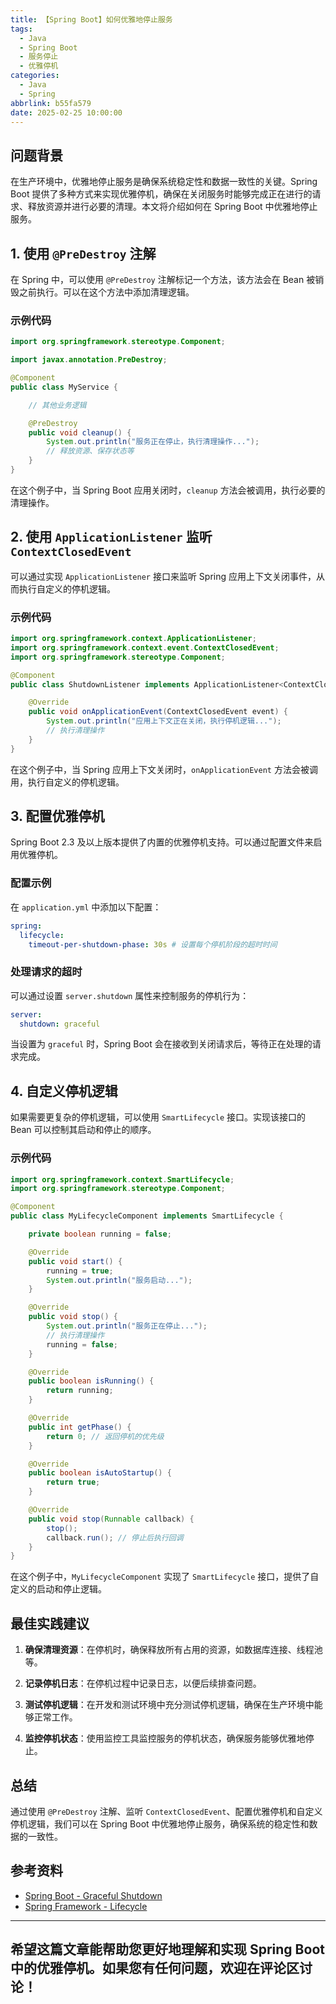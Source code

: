 ```yaml
---
title: 【Spring Boot】如何优雅地停止服务
tags:
  - Java
  - Spring Boot
  - 服务停止
  - 优雅停机
categories:
  - Java
  - Spring
abbrlink: b55fa579
date: 2025-02-25 10:00:00
---
```


## 问题背景

在生产环境中，优雅地停止服务是确保系统稳定性和数据一致性的关键。Spring Boot 提供了多种方式来实现优雅停机，确保在关闭服务时能够完成正在进行的请求、释放资源并进行必要的清理。本文将介绍如何在 Spring Boot 中优雅地停止服务。

## 1. 使用 `@PreDestroy` 注解

在 Spring 中，可以使用 `@PreDestroy` 注解标记一个方法，该方法会在 Bean 被销毁之前执行。可以在这个方法中添加清理逻辑。

### 示例代码

```java
import org.springframework.stereotype.Component;

import javax.annotation.PreDestroy;

@Component
public class MyService {

    // 其他业务逻辑

    @PreDestroy
    public void cleanup() {
        System.out.println("服务正在停止，执行清理操作...");
        // 释放资源、保存状态等
    }
}
```

在这个例子中，当 Spring Boot 应用关闭时，`cleanup` 方法会被调用，执行必要的清理操作。

## 2. 使用 `ApplicationListener` 监听 `ContextClosedEvent`

可以通过实现 `ApplicationListener` 接口来监听 Spring 应用上下文关闭事件，从而执行自定义的停机逻辑。

### 示例代码

```java
import org.springframework.context.ApplicationListener;
import org.springframework.context.event.ContextClosedEvent;
import org.springframework.stereotype.Component;

@Component
public class ShutdownListener implements ApplicationListener<ContextClosedEvent> {

    @Override
    public void onApplicationEvent(ContextClosedEvent event) {
        System.out.println("应用上下文正在关闭，执行停机逻辑...");
        // 执行清理操作
    }
}
```

在这个例子中，当 Spring 应用上下文关闭时，`onApplicationEvent` 方法会被调用，执行自定义的停机逻辑。

## 3. 配置优雅停机

Spring Boot 2.3 及以上版本提供了内置的优雅停机支持。可以通过配置文件来启用优雅停机。

### 配置示例

在 `application.yml` 中添加以下配置：

```yaml
spring:
  lifecycle:
    timeout-per-shutdown-phase: 30s # 设置每个停机阶段的超时时间
```

### 处理请求的超时

可以通过设置 `server.shutdown` 属性来控制服务的停机行为：

```yaml
server:
  shutdown: graceful
```

当设置为 `graceful` 时，Spring Boot 会在接收到关闭请求后，等待正在处理的请求完成。

## 4. 自定义停机逻辑

如果需要更复杂的停机逻辑，可以使用 `SmartLifecycle` 接口。实现该接口的 Bean 可以控制其启动和停止的顺序。

### 示例代码

```java
import org.springframework.context.SmartLifecycle;
import org.springframework.stereotype.Component;

@Component
public class MyLifecycleComponent implements SmartLifecycle {

    private boolean running = false;

    @Override
    public void start() {
        running = true;
        System.out.println("服务启动...");
    }

    @Override
    public void stop() {
        System.out.println("服务正在停止...");
        // 执行清理操作
        running = false;
    }

    @Override
    public boolean isRunning() {
        return running;
    }

    @Override
    public int getPhase() {
        return 0; // 返回停机的优先级
    }

    @Override
    public boolean isAutoStartup() {
        return true;
    }

    @Override
    public void stop(Runnable callback) {
        stop();
        callback.run(); // 停止后执行回调
    }
}
```

在这个例子中，`MyLifecycleComponent` 实现了 `SmartLifecycle` 接口，提供了自定义的启动和停止逻辑。

## 最佳实践建议

1. **确保清理资源**：在停机时，确保释放所有占用的资源，如数据库连接、线程池等。

2. **记录停机日志**：在停机过程中记录日志，以便后续排查问题。

3. **测试停机逻辑**：在开发和测试环境中充分测试停机逻辑，确保在生产环境中能够正常工作。

4. **监控停机状态**：使用监控工具监控服务的停机状态，确保服务能够优雅地停止。

## 总结

通过使用 `@PreDestroy` 注解、监听 `ContextClosedEvent`、配置优雅停机和自定义停机逻辑，我们可以在 Spring Boot 中优雅地停止服务，确保系统的稳定性和数据的一致性。

## 参考资料

- [Spring Boot - Graceful Shutdown](https://docs.spring.io/spring-boot/docs/current/reference/htmlsingle/#boot-features-graceful-shutdown)
- [Spring Framework - Lifecycle](https://docs.spring.io/spring-framework/docs/current/reference/html/core.html#context-functionality-lifecycle)

---

希望这篇文章能帮助您更好地理解和实现 Spring Boot 中的优雅停机。如果您有任何问题，欢迎在评论区讨论！
--- 
 